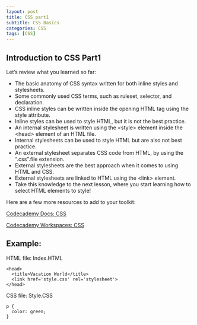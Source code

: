 ```yaml
---
layout: post
title: CSS part1
subtitle: CSS Basics
categories: CSS
tags: [CSS]
---
```


## Introduction to CSS Part1

Let’s review what you learned so far:

* The basic anatomy of CSS syntax written for both inline styles and stylesheets.
* Some commonly used CSS terms, such as ruleset, selector, and declaration.
* CSS inline styles can be written inside the opening HTML tag using the style attribute.
* Inline styles can be used to style HTML, but it is not the best practice.
* An internal stylesheet is written using the \<style> element inside the \<head> element of an HTML file.
* Internal stylesheets can be used to style HTML but are also not best practice.
* An external stylesheet separates CSS code from HTML, by using the “.css”.file extension.
* External stylesheets are the best approach when it comes to using HTML and CSS.
* External stylesheets are linked to HTML using the \<link> element.
* Take this knowledge to the next lesson, where you start learning how to select HTML elements to style!

Here are a few more resources to add to your toolkit:

[Codecademy Docs: CSS](https://www.codecademy.com/resources/docs/css)
  
[Codecademy Workspaces: CSS](https://www.codecademy.com/workspaces/new)
  
## Example:
HTML file: Index.HTML
```
<head>
  <title>Vacation World</title>
  <link href='style.css' rel='stylesheet'>
</head>
```
CSS file: Style.CSS
```
p {
  color: green;
}
```

  
